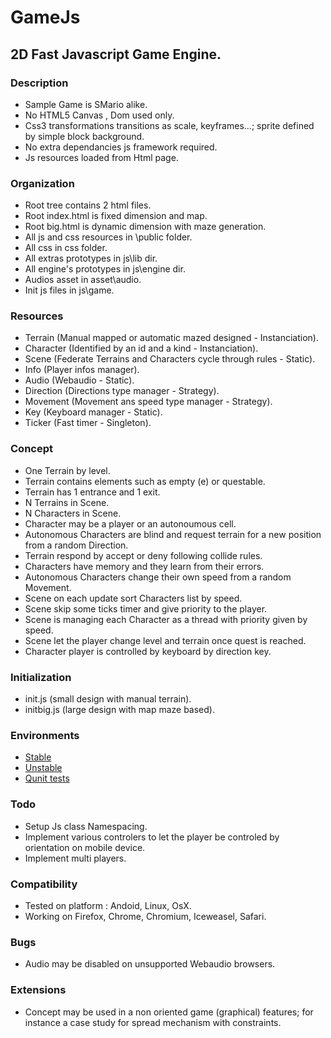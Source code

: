 # GameJs

## 2D Fast Javascript Game Engine.

### Description

* Sample Game is SMario alike.
* No HTML5 Canvas , Dom used only.
* Css3 transformations transitions as scale, keyframes...; sprite defined by simple block background.
* No extra dependancies js framework required.
* Js resources loaded from Html page.

### Organization

* Root tree contains 2 html files.
* Root index.html is fixed dimension and map.
* Root big.html is dynamic dimension with maze generation.
* All js and css resources in \public folder.
* All css in css folder.
* All extras prototypes in js\lib dir.
* All engine's prototypes in js\engine dir.
* Audios asset in asset\audio.
* Init js files in js\game.

### Resources

* Terrain (Manual mapped or automatic mazed designed - Instanciation).
* Character (Identified by an id and a kind - Instanciation).
* Scene (Federate Terrains and Characters cycle through rules - Static).
* Info (Player infos manager).
* Audio (Webaudio - Static).
* Direction (Directions type manager - Strategy).
* Movement (Movement ans speed type manager - Strategy).
* Key (Keyboard manager - Static).
* Ticker (Fast timer - Singleton).

### Concept

* One Terrain by level.
* Terrain contains elements such as empty (e) or questable.
* Terrain has 1 entrance and 1 exit.
* N Terrains in Scene.
* N Characters in Scene.
* Character may be a player or an autonoumous cell.
* Autonomous Characters are blind and request terrain for a new position from a random Direction.
* Terrain respond by accept or deny following collide rules.
* Characters have memory and they learn from their errors.
* Autonomous Characters change their own speed from a random Movement.
* Scene on each update sort Characters list by speed.
* Scene skip some ticks timer and give priority to the player.
* Scene is managing each Character as a thread with priority given by speed.
* Scene let the player change level and terrain once quest is reached.
* Character player is controlled by keyboard by direction key.

### Initialization

* init.js (small design with manual terrain).
* initbig.js (large design with map maze based).

### Environments

* [Stable](https://intellique.pier-infor.fr/gamejs/GameJs-Github/big.html)
* [Unstable](https://intellique.pier-infor.fr/gamejs/big.html)
* [Qunit tests](https://intellique.pier-infor.fr/gamejs/GameJs-Github/test.html)

### Todo

* Setup Js class Namespacing.
* Implement various controlers to let the player be controled by orientation on mobile device.
* Implement multi players.

### Compatibility

* Tested on platform : Andoid, Linux, OsX.
* Working on Firefox, Chrome, Chromium, Iceweasel, Safari.

### Bugs

* Audio may be disabled on unsupported Webaudio browsers.

### Extensions

* Concept may be used in a non oriented game (graphical) features; for instance a case study for spread mechanism with constraints. 

